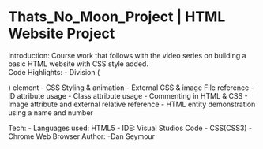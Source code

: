 # Thats_No_Moon_Project | HTML Website Project
Introduction: 
	Course work that follows with the video series on building a basic HTML website with CSS style added.  
Code Highlights:
	- Division (<div>) element
	- CSS Styling & animation
	- External CSS & image File reference
	- ID attribute usage
	- Class attribute usage
	- Commenting in HTML & CSS
	- Image attribute and external relative reference
	- HTML entity demonstration using a name and number
	
Tech:
	- Languages used: HTML5
	- IDE: Visual Studios Code
	- CSS(CSS3)
	- Chrome Web Browser
Author:
	-Dan Seymour